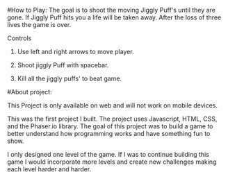 #How to Play:
The goal is to shoot the moving Jiggly Puff's until they are gone. If Jiggly Puff hits you a life will be taken away. After the loss of three lives the game is over.

Controls

1. Use left and right arrows to move player.

2. Shoot jiggly Puff with spacebar.

3. Kill all the jiggly puffs' to beat game.

#About project:

This Project is only available on web and will not work on mobile devices.


This was the first project I built. The project uses Javascript, HTML, CSS, and the Phaser.io library. The goal of this project was to build a game to better understand how programming works and have something fun to show. 


I only designed one level of the game. If I was to continue building this game I would incorporate more levels and create new challenges making each level harder and harder.
